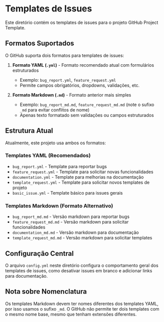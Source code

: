 # Templates de Issues

Este diretório contém os templates de issues para o projeto GitHub Project Template.

## Formatos Suportados

O GitHub suporta dois formatos para templates de issues:

1. **Formato YAML (`.yml`)** - Formato recomendado atual com formulários estruturados

   - Exemplo: `bug_report.yml`, `feature_request.yml`
   - Permite campos obrigatórios, dropdowns, validações, etc.

2. **Formato Markdown (`.md`)** - Formato anterior mais simples
   - Exemplo: `bug_report_md.md`, `feature_request_md.md` (note o sufixo `_md` para evitar conflitos de nome)
   - Apenas texto formatado sem validações ou campos estruturados

## Estrutura Atual

Atualmente, este projeto usa ambos os formatos:

### Templates YAML (Recomendados)

- `bug_report.yml` - Template para reportar bugs
- `feature_request.yml` - Template para solicitar novas funcionalidades
- `documentation.yml` - Template para melhorias na documentação
- `template_request.yml` - Template para solicitar novos templates de projeto
- `basic_issue.yml` - Template básico para issues gerais

### Templates Markdown (Formato Alternativo)

- `bug_report_md.md` - Versão markdown para reportar bugs
- `feature_request_md.md` - Versão markdown para solicitar funcionalidades
- `documentation_md.md` - Versão markdown para documentação
- `template_request_md.md` - Versão markdown para solicitar templates

## Configuração Central

O arquivo `config.yml` neste diretório configura o comportamento geral dos templates de issues,
como desativar issues em branco e adicionar links para documentação.

## Nota sobre Nomenclatura

Os templates Markdown devem ter nomes diferentes dos templates YAML, por isso usamos o sufixo `_md`. O GitHub não permite ter dois templates com o mesmo nome base, mesmo que tenham extensões diferentes.
